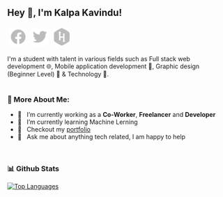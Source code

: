 ## Hey 👋, I'm Kalpa Kavindu!
<a href='https://web.facebook.com/KalpaRathnaweera/'><img style="padding:5px;" align='left' alt="facebook" src="./assets/icons/facebook.svg" height='40px'/></a>
<a href='https://twitter.com/Kalpakavindu'><img style="padding:5px;" align='left' alt="twitter" src="./assets/icons/twitter.svg" height='40px'/></a>
<a href='https://www.hackerrank.com/kalpakavindu'><img style="padding:5px;" alt="hackerrank" src="./assets/icons/hackerrank.svg" height='40px'/></a>

I'm a student with talent in various fields such as Full stack web development 🌐, Mobile application development 📱, Graphic design (Beginner Level) 🎨 & Technology 🤖.
<br/>
<br/>


### 🧐 More About Me:
-   🔭 &nbsp; I’m currently working as a **Co-Worker**, **Freelancer** and **Developer**
-   🌱 &nbsp; I’m currently learning Machine Lerning
-   📝 &nbsp; Checkout my [portfolio](https://sites.google.com/view/kalpakavindu)
-   💬 &nbsp; Ask me about anything tech related, I am happy to help


<br>


### 📊 Github Stats
<a href="https://github.com/kalpakavindu">
  
![Top Languages](https://github-readme-stats.vercel.app/api/top-langs/?username=kalpakavindu&layout=compact&theme=gotham)
  
</a>
